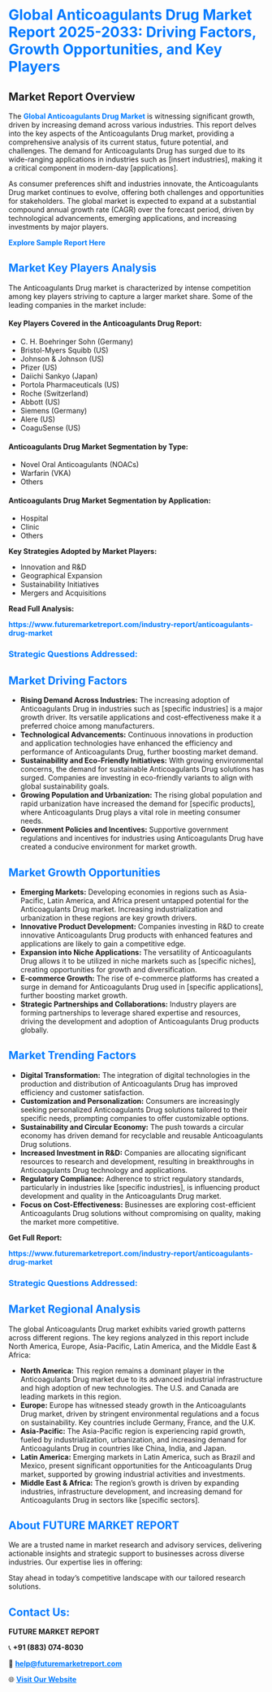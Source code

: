 <h1 style="color: #007BFF;">Global Anticoagulants Drug Market Report 2025-2033: Driving Factors, Growth Opportunities, and Key Players</h1>

<section id="overview">
<h2>Market Report Overview</h2>
<p>The <a href="https://www.futuremarketreport.com/industry-report/anticoagulants-drug-market" style="color: #007BFF; text-decoration: none;"><strong>Global Anticoagulants Drug Market</strong></a> is witnessing significant growth, driven by increasing demand across various industries. This report delves into the key aspects of the Anticoagulants Drug market, providing a comprehensive analysis of its current status, future potential, and challenges. The demand for Anticoagulants Drug has surged due to its wide-ranging applications in industries such as [insert industries], making it a critical component in modern-day [applications].</p>
<p>As consumer preferences shift and industries innovate, the Anticoagulants Drug market continues to evolve, offering both challenges and opportunities for stakeholders. The global market is expected to expand at a substantial compound annual growth rate (CAGR) over the forecast period, driven by technological advancements, emerging applications, and increasing investments by major players.</p>
</section>

<section id="overview">
<p><a href="https://www.futuremarketreport.com/request-sample/reportId=53598" style="color: #007BFF; text-decoration: none;"><strong>Explore Sample Report Here</strong></a></p>
</section>

<section id="key-players">
<h2 style="color: #007BFF;">Market Key Players Analysis</h2>
<p>The Anticoagulants Drug market is characterized by intense competition among key players striving to capture a larger market share. Some of the leading companies in the market include:</p>
<h4>Key Players Covered in the Anticoagulants Drug Report:</h4>
<ul><li>C. H. Boehringer Sohn (Germany)</li><li>Bristol-Myers Squibb (US)</li><li>Johnson &amp; Johnson (US)</li><li>Pfizer (US)</li><li>Daiichi Sankyo (Japan)</li><li>Portola Pharmaceuticals (US)</li><li>Roche (Switzerland)</li><li>Abbott (US)</li><li>Siemens (Germany)</li><li>Alere (US)</li><li>CoaguSense (US)</li></ul>
<h4>Anticoagulants Drug Market Segmentation by Type:</h4>
<ul><li>Novel Oral Anticoagulants (NOACs)</li><li>Warfarin (VKA)</li><li>Others</li></ul>

<h4>Anticoagulants Drug Market Segmentation by Application:</h4>
<ul><li>Hospital</li><li>Clinic</li><li>Others</li></ul>
<p><strong>Key Strategies Adopted by Market Players:</strong></p>
<ul>
<li>Innovation and R&D</li>
<li>Geographical Expansion</li>
<li>Sustainability Initiatives</li>
<li>Mergers and Acquisitions</li>
</ul>
</section>

<section>
<p><strong>Read Full Analysis: </strong></p><a href="https://www.futuremarketreport.com/industry-report/anticoagulants-drug-market" style="color: #007BFF; text-decoration: none;"><strong>https://www.futuremarketreport.com/industry-report/anticoagulants-drug-market</strong></a>
<h3 style="color: #007BFF;">Strategic Questions Addressed:</h3>
</section>

<section id="driving-factors">
<h2 style="color: #007BFF;">Market Driving Factors</h2>
<ul>
<li><strong>Rising Demand Across Industries:</strong> The increasing adoption of Anticoagulants Drug in industries such as [specific industries] is a major growth driver. Its versatile applications and cost-effectiveness make it a preferred choice among manufacturers.</li>
<li><strong>Technological Advancements:</strong> Continuous innovations in production and application technologies have enhanced the efficiency and performance of Anticoagulants Drug, further boosting market demand.</li>
<li><strong>Sustainability and Eco-Friendly Initiatives:</strong> With growing environmental concerns, the demand for sustainable Anticoagulants Drug solutions has surged. Companies are investing in eco-friendly variants to align with global sustainability goals.</li>
<li><strong>Growing Population and Urbanization:</strong> The rising global population and rapid urbanization have increased the demand for [specific products], where Anticoagulants Drug plays a vital role in meeting consumer needs.</li>
<li><strong>Government Policies and Incentives:</strong> Supportive government regulations and incentives for industries using Anticoagulants Drug have created a conducive environment for market growth.</li>
</ul>
</section>

<section id="growth-opportunities">
<h2 style="color: #007BFF;">Market Growth Opportunities</h2>
<ul>
<li><strong>Emerging Markets:</strong> Developing economies in regions such as Asia-Pacific, Latin America, and Africa present untapped potential for the Anticoagulants Drug market. Increasing industrialization and urbanization in these regions are key growth drivers.</li>
<li><strong>Innovative Product Development:</strong> Companies investing in R&D to create innovative Anticoagulants Drug products with enhanced features and applications are likely to gain a competitive edge.</li>
<li><strong>Expansion into Niche Applications:</strong> The versatility of Anticoagulants Drug allows it to be utilized in niche markets such as [specific niches], creating opportunities for growth and diversification.</li>
<li><strong>E-commerce Growth:</strong> The rise of e-commerce platforms has created a surge in demand for Anticoagulants Drug used in [specific applications], further boosting market growth.</li>
<li><strong>Strategic Partnerships and Collaborations:</strong> Industry players are forming partnerships to leverage shared expertise and resources, driving the development and adoption of Anticoagulants Drug products globally.</li>
</ul>
</section>

<section id="trending-factors">
<h2 style="color: #007BFF;">Market Trending Factors</h2>
<ul>
<li><strong>Digital Transformation:</strong> The integration of digital technologies in the production and distribution of Anticoagulants Drug has improved efficiency and customer satisfaction.</li>
<li><strong>Customization and Personalization:</strong> Consumers are increasingly seeking personalized Anticoagulants Drug solutions tailored to their specific needs, prompting companies to offer customizable options.</li>
<li><strong>Sustainability and Circular Economy:</strong> The push towards a circular economy has driven demand for recyclable and reusable Anticoagulants Drug solutions.</li>
<li><strong>Increased Investment in R&D:</strong> Companies are allocating significant resources to research and development, resulting in breakthroughs in Anticoagulants Drug technology and applications.</li>
<li><strong>Regulatory Compliance:</strong> Adherence to strict regulatory standards, particularly in industries like [specific industries], is influencing product development and quality in the Anticoagulants Drug market.</li>
<li><strong>Focus on Cost-Effectiveness:</strong> Businesses are exploring cost-efficient Anticoagulants Drug solutions without compromising on quality, making the market more competitive.</li>
</ul>
</section>

<section>
<p><strong>Get Full Report: </strong></p><a href="https://www.futuremarketreport.com/industry-report/anticoagulants-drug-market" style="color: #007BFF; text-decoration: none;"><strong>https://www.futuremarketreport.com/industry-report/anticoagulants-drug-market</strong></a>
<h3 style="color: #007BFF;">Strategic Questions Addressed:</h3>
</section>


<section id="regional-analysis">
<h2 style="color: #007BFF;">Market Regional Analysis</h2>
<p>The global Anticoagulants Drug market exhibits varied growth patterns across different regions. The key regions analyzed in this report include North America, Europe, Asia-Pacific, Latin America, and the Middle East & Africa:</p>
<ul>
<li><strong>North America:</strong> This region remains a dominant player in the Anticoagulants Drug market due to its advanced industrial infrastructure and high adoption of new technologies. The U.S. and Canada are leading markets in this region.</li>
<li><strong>Europe:</strong> Europe has witnessed steady growth in the Anticoagulants Drug market, driven by stringent environmental regulations and a focus on sustainability. Key countries include Germany, France, and the U.K.</li>
<li><strong>Asia-Pacific:</strong> The Asia-Pacific region is experiencing rapid growth, fueled by industrialization, urbanization, and increasing demand for Anticoagulants Drug in countries like China, India, and Japan.</li>
<li><strong>Latin America:</strong> Emerging markets in Latin America, such as Brazil and Mexico, present significant opportunities for the Anticoagulants Drug market, supported by growing industrial activities and investments.</li>
<li><strong>Middle East & Africa:</strong> The region’s growth is driven by expanding industries, infrastructure development, and increasing demand for Anticoagulants Drug in sectors like [specific sectors].</li>
</ul>
</section>

<footer>
<h2 style="color: #007BFF;">About FUTURE MARKET REPORT</h2>
<p>We are a trusted name in market research and advisory services, delivering actionable insights and strategic support to businesses across diverse industries. Our expertise lies in offering:</p>

<p>Stay ahead in today’s competitive landscape with our tailored research solutions.</p>

<h2 style="color: #007BFF;">Contact Us:</h2>
<p><strong>FUTURE MARKET REPORT</strong></p>
<p>📞 <strong>+91 (883) 074-8030</strong></p>
<p>📧 <strong><a href="mailto:help@futuremarketreport.com" style="color: #007BFF;">help@futuremarketreport.com</a></strong></p>
<p>🌐 <strong><a href="https://www.futuremarketreport.com/" style="color: #007BFF;">Visit Our Website</a></strong></p>
</footer>